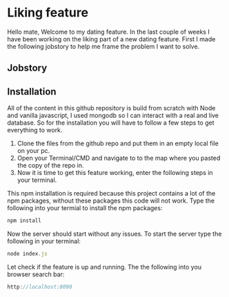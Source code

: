# Liking feature
Hello mate, 
Welcome to my dating feature. In the last couple of weeks I have been working on the liking part of a new dating feature. First I made the following jobstory to help me frame the problem I want to solve.

## Jobstory


## Installation
All of the content in this github repository is build from scratch with Node and vanilla javascript, I used mongodb so I can interact with a real and live database. 
So for the installation you will have to follow a few steps to get everything to work. 

1. Clone the files from the github repo and put them in an empty local file on your pc.
2. Open your Terminal/CMD and navigate to to the map where you pasted the copy of the repo in.
3. Now it is time to get this feature working, enter the following steps in your terminal.

This npm installation is required because this project contains a lot of the npm packages, without these packages this code will not work.
Type the following into your termial to install the npm packages:
```js
npm install
```

Now the server should start without any issues. 
To start the server type the following in your terminal:
```js
node index.js
```

Let check if the feature is up and running. 
The the following into you browser search bar:
```js
http://localhost:8090
```
